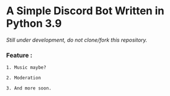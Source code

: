 # A Simple Discord Bot Written in Python 3.9
_Still under development, do not clone/fork this repository._

### Feature :
`1. Music maybe?`

`2. Moderation`

`3. And more soon.`

